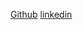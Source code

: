 [Github](https://github.com/payalpagariya)
[linkedin](https://www.linkedin.com/in/payal-pagariya-97b33819b/)
